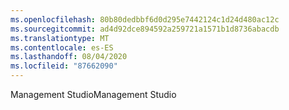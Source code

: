 ```yaml
---
ms.openlocfilehash: 80b80dedbbf6d0d295e7442124c1d24d480ac12c
ms.sourcegitcommit: ad4d92dce894592a259721a1571b1d8736abacdb
ms.translationtype: MT
ms.contentlocale: es-ES
ms.lasthandoff: 08/04/2020
ms.locfileid: "87662090"
---
```

 <span data-ttu-id="4fbf4-101">Management Studio</span><span class="sxs-lookup"><span data-stu-id="4fbf4-101">Management Studio</span></span>